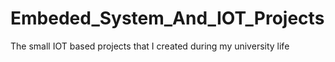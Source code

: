 # Embeded_System_And_IOT_Projects
The small IOT based projects that I created during my university life
